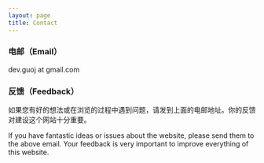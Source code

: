 ```yaml
---
layout: page
title: Contact
---
```


### 电邮（Email）

dev.guoj at gmail.com

### 反馈（Feedback）

如果您有好的想法或在浏览的过程中遇到问题，请发到上面的电邮地址。你的反馈对建设这个网站十分重要。

If you have fantastic ideas or issues about the website, please send them to the above email. Your feedback is very important to improve everything of this website.